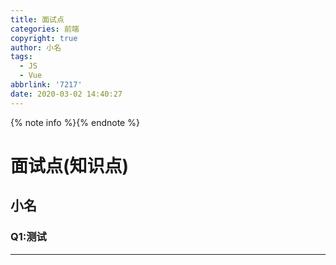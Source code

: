 ```yaml
---
title: 面试点
categories: 前端
copyright: true
author: 小名
tags:
  - JS
  - Vue
abbrlink: '7217'
date: 2020-03-02 14:40:27
---
```


{% note info %}{% endnote %}

<!-- more -->

# 面试点(知识点)

## 小名

### Q1:测试

---

